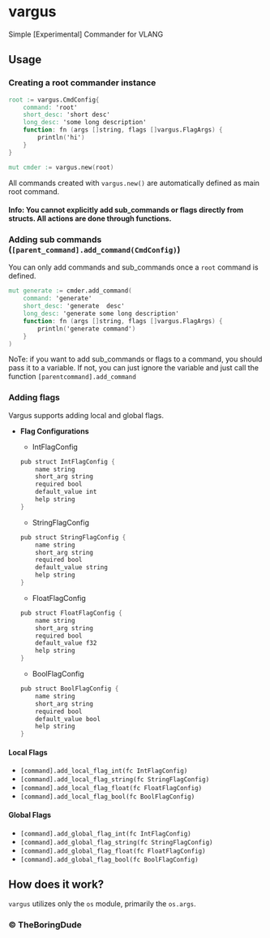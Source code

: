 # vargus

Simple [Experimental] Commander for VLANG

## Usage

### Creating a root commander instance

```v
root := vargus.CmdConfig{
    command: 'root'
    short_desc: 'short desc'
    long_desc: 'some long description'
    function: fn (args []string, flags []vargus.FlagArgs) {
        println('hi')
    }
}

mut cmder := vargus.new(root)
```

All commands created with `vargus.new()` are automatically defined as main root command.

#### Info: You cannot explicitly add sub_commands or flags directly from structs. All actions are done through functions.

### Adding sub commands (`[parent_command].add_command(CmdConfig)`)

You can only add commands and sub_commands once a `root` command is defined.

```v
mut generate := cmder.add_command(
    command: 'generate'
    short_desc: 'generate  desc'
    long_desc: 'generate some long description'
    function: fn (args []string, flags []vargus.FlagArgs) {
        println('generate command')
    }
)
```

NoTe: if you want to add sub_commands or flags to a command, you should pass it to a variable. If not, you can just ignore the variable and just call the function `[parentcommand].add_command`

### Adding flags

Vargus supports adding local and global flags.

- **Flag Configurations**

  - IntFlagConfig

  ```v
  pub struct IntFlagConfig {
      name string
      short_arg string
      required bool
      default_value int
      help string
  }
  ```

  - StringFlagConfig

  ```v
  pub struct StringFlagConfig {
      name string
      short_arg string
      required bool
      default_value string
      help string
  }
  ```

  - FloatFlagConfig

  ```v
  pub struct FloatFlagConfig {
      name string
      short_arg string
      required bool
      default_value f32
      help string
  }
  ```

  - BoolFlagConfig

  ```v
  pub struct BoolFlagConfig {
      name string
      short_arg string
      required bool
      default_value bool
      help string
  }
  ```

#### Local Flags

- `[command].add_local_flag_int(fc IntFlagConfig)`
- `[command].add_local_flag_string(fc StringFlagConfig)`
- `[command].add_local_flag_float(fc FloatFlagConfig)`
- `[command].add_local_flag_bool(fc BoolFlagConfig)`

#### Global Flags

- `[command].add_global_flag_int(fc IntFlagConfig)`
- `[command].add_global_flag_string(fc StringFlagConfig)`
- `[command].add_global_flag_float(fc FloatFlagConfig)`
- `[command].add_global_flag_bool(fc BoolFlagConfig)`

## How does it work?

`vargus` utilizes only the `os` module, primarily the `os.args`.

### &copy; TheBoringDude
